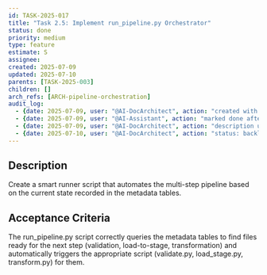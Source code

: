 ```yaml
---
id: TASK-2025-017
title: "Task 2.5: Implement run_pipeline.py Orchestrator"
status: done
priority: medium
type: feature
estimate: S
assignee:
created: 2025-07-09
updated: 2025-07-10
parents: [TASK-2025-003]
children: []
arch_refs: [ARCH-pipeline-orchestration]
audit_log:
  - {date: 2025-07-09, user: "@AI-DocArchitect", action: "created with status backlog"}
  - {date: 2025-07-09, user: "@AI-Assistant", action: "marked done after implementing orchestrator logic in run_pipeline.py"}
  - {date: 2025-07-09, user: "@AI-DocArchitect", action: "description updated to reflect refactoring to DB-centric flow"}
  - {date: 2025-07-10, user: "@AI-DocArchitect", action: "status: backlog -> done. Updated to reflect new pipeline steps."}
---
```

## Description
Create a smart runner script that automates the multi-step pipeline based on the current state recorded in the metadata tables.

## Acceptance Criteria
The run_pipeline.py script correctly queries the metadata tables to find files ready for the next step (validation, load-to-stage, transformation) and automatically triggers the appropriate script (validate.py, load_stage.py, transform.py) for them. 